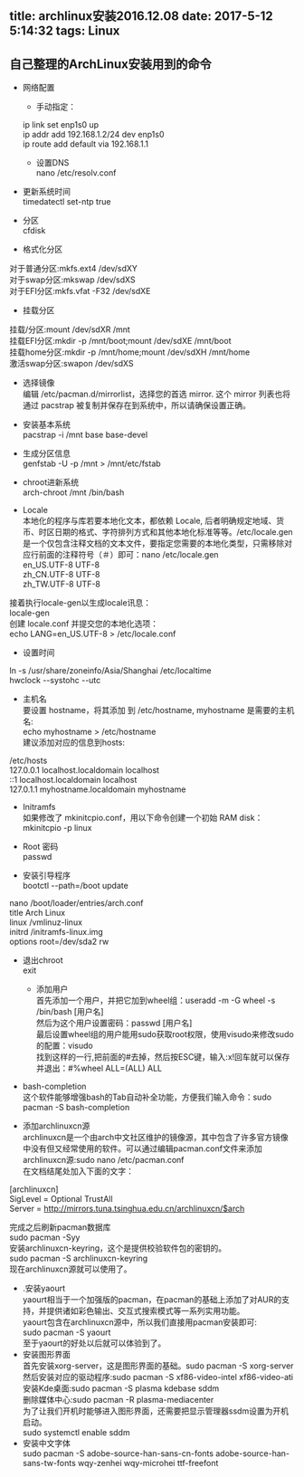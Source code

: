 title: archlinux安装2016.12.08
date: 2017-5-12 5:14:32
tags: Linux
---
  自己整理的ArchLinux安装用到的命令
---------------------

 * 网络配置

 
	 + 手动指定：
	
	 ip link set enp1s0 up  
	ip addr add 192.168.1.2/24 dev enp1s0  
	ip route add default via 192.168.1.1  
	 
	 + 设置DNS  
	nano /etc/resolv.conf
	
	 
	  
 * 更新系统时间  
timedatectl set-ntp true

 
 * 分区  
cfdisk
 * 格式化分区

 对于普通分区:mkfs.ext4 /dev/sdXY  
对于swap分区:mkswap /dev/sdXS  
对于EFI分区:mkfs.vfat -F32 /dev/sdXE  
 
 * 挂载分区

 挂载/分区:mount /dev/sdXR /mnt  
挂载EFI分区:mkdir -p /mnt/boot;mount /dev/sdXE /mnt/boot  
挂载home分区:mkdir -p /mnt/home;mount /dev/sdXH /mnt/home  
激活swap分区:swapon /dev/sdXS  
 
 * 选择镜像  
编辑 /etc/pacman.d/mirrorlist，选择您的首选 mirror. 这个 mirror 列表也将通过 pacstrap 被复制并保存在到系统中，所以请确保设置正确。

 
 * 安装基本系统  
pacstrap -i /mnt base base-devel
 * 生成分区信息  
genfstab -U -p /mnt > /mnt/etc/fstab
 * chroot进新系统  
arch-chroot /mnt /bin/bash
 * Locale  
本地化的程序与库若要本地化文本，都依赖 Locale, 后者明确规定地域、货币、时区日期的格式、字符排列方式和其他本地化标准等等。/etc/locale.gen是一个仅包含注释文档的文本文件，要指定您需要的本地化类型，只需移除对应行前面的注释符号（＃）即可：nano /etc/locale.gen  
en\_US.UTF-8 UTF-8  
zh\_CN.UTF-8 UTF-8  
zh\_TW.UTF-8 UTF-8  
 
  接着执行locale-gen以生成locale讯息：  
locale-gen  
创建 locale.conf 并提交您的本地化选项：  
echo LANG=en\_US.UTF-8 > /etc/locale.conf

  * 设置时间

 ln -s /usr/share/zoneinfo/Asia/Shanghai /etc/localtime  
hwclock --systohc --utc  
 
 * 主机名  
要设置 hostname，将其添加 到 /etc/hostname, myhostname 是需要的主机名:  
echo myhostname > /etc/hostname  
建议添加对应的信息到hosts:

 /etc/hosts  
127.0.0.1 localhost.localdomain localhost  
::1 localhost.localdomain localhost  
127.0.1.1 myhostname.localdomain myhostname  
 
 * Initramfs  
如果修改了 mkinitcpio.conf，用以下命令创建一个初始 RAM disk：  
mkinitcpio -p linux

 
 * Root 密码  
passwd
 * 安装引导程序  
bootctl --path=/boot update

 nano /boot/loader/entries/arch.conf  
title Arch Linux  
linux /vmlinuz-linux  
initrd /initramfs-linux.img  
options root=/dev/sda2 rw  
 
 * 退出chroot  
exit

 
    * 添加用户  
首先添加一个用户，并把它加到wheel组：useradd -m -G wheel -s /bin/bash [用户名]  
然后为这个用户设置密码：passwd [用户名]  
最后设置wheel组的用户能用sudo获取root权限，使用visudo来修改sudo的配置：visudo  
找到这样的一行,把前面的#去掉，然后按ESC键，输入:x!回车就可以保存并退出：#%wheel ALL=(ALL) ALL

 
 * bash-completion  
这个软件能够增强bash的Tab自动补全功能，方便我们输入命令：sudo pacman -S bash-completion

 
 * 添加archlinuxcn源  
archlinuxcn是一个由arch中文社区维护的镜像源，其中包含了许多官方镜像中没有但又经常使用的软件。可以通过编辑pacman.conf文件来添加archlinuxcn源:sudo nano /etc/pacman.conf  
在文档结尾处加入下面的文字：

 [archlinuxcn]  
SigLevel = Optional TrustAll  
Server = http://mirrors.tuna.tsinghua.edu.cn/archlinuxcn/$arch  
 
  完成之后刷新pacman数据库  
sudo pacman -Syy  
安装archlinuxcn-keyring，这个是提供校验软件包的密钥的。  
sudo pacman -S archlinuxcn-keyring  
现在archlinuxcn源就可以使用了。

  * .安装yaourt  
yaourt相当于一个加强版的pacman，在pacman的基础上添加了对AUR的支持，并提供诸如彩色输出、交互式搜索模式等一系列实用功能。  
yaourt包含在archlinuxcn源中，所以我们直接用pacman安装即可:  
sudo pacman -S yaourt  
至于yaourt的好处以后就可以体验到了。
 * 安装图形界面  
首先安装xorg-server，这是图形界面的基础。sudo pacman -S xorg-server  
然后安装对应的驱动程序:sudo pacman -S xf86-video-intel xf86-video-ati  
安装Kde桌面:sudo pacman -S plasma kdebase sddm  
删除媒体中心:sudo pacman -R plasma-mediacenter  
为了让我们开机时能够进入图形界面，还需要把显示管理器ssdm设置为开机启动。  
sudo systemctl enable sddm
 * 安装中文字体  
sudo pacman -S adobe-source-han-sans-cn-fonts adobe-source-han-sans-tw-fonts wqy-zenhei wqy-microhei ttf-freefont
  